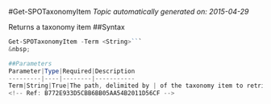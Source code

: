 #Get-SPOTaxonomyItem
*Topic automatically generated on: 2015-04-29*

Returns a taxonomy item
##Syntax
```powershell
Get-SPOTaxonomyItem -Term <String>```
&nbsp;

##Parameters
Parameter|Type|Required|Description
---------|----|--------|-----------
Term|String|True|The path, delimited by | of the taxonomy item to retrieve, alike GROUPLABEL|TERMSETLABEL|TERMLABEL
<!-- Ref: B772E933D5CBB6BB05AA54B2011D56CF -->